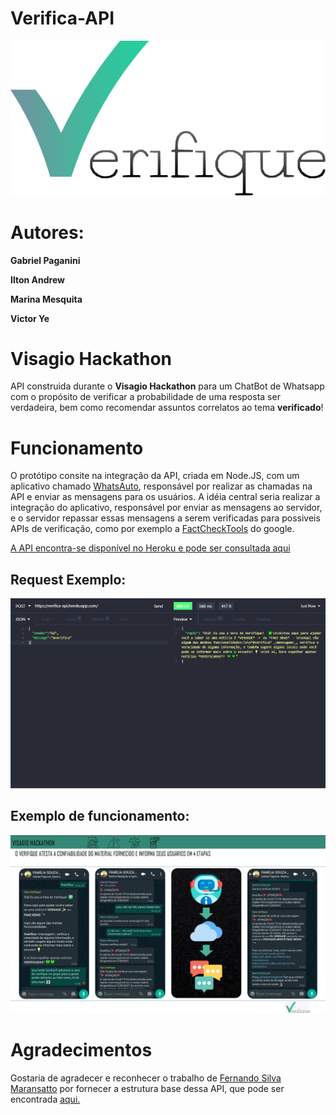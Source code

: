# Verifica-API

![img](https://github.com/iltonandrew/verifica-api/blob/main/logo%20verifique.png?raw=true 'Logo Verifique')

# Autores:

**Gabriel Paganini**

**Ilton Andrew**

**Marina Mesquita**

**Victor Ye**

# Visagio Hackathon

API construida durante o **Visagio Hackathon** para um ChatBot de Whatsapp com o propósito de verificar a probabilidade de uma resposta ser verdadeira, bem como recomendar assuntos correlatos ao tema **verificado**!

# Funcionamento

O protótipo consite na integração da API, criada em Node.JS, com um aplicativo chamado [WhatsAuto](https://play.google.com/store/apps/details?id=com.guibais.whatsauto&hl=pt_BR&gl=US), responsável por realizar as chamadas na API e enviar as mensagens para os usuários.
A idéia central seria realizar a integração do aplicativo, responsável por enviar as mensagens ao servidor, e o servidor repassar essas mensagens a serem verificadas para possiveis APIs de verificação, como por exemplo a [FactCheckTools](https://developers.google.com/fact-check/tools/api/) do google.

[A API encontra-se disponível no Heroku e pode ser consultada aqui](https://verifica-api.herokuapp.com/)

## Request Exemplo:

![img](https://github.com/iltonandrew/verifica-api/blob/main/request.png?raw=true)

## Exemplo de funcionamento:

![img](https://github.com/iltonandrew/verifica-api/blob/main/screen.png?raw=true)

# Agradecimentos

Gostaria de agradecer e reconhecer o trabalho de
[Fernando Silva Maransatto](https://github.com/Maransattos)
por fornecer a estrutura base dessa API, que pode ser encontrada [aqui.](https://github.com/Maransatto/rest-api-node-js)
